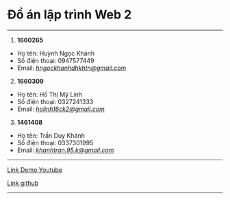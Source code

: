 # Đồ án lập trình Web 2
----
1. **1660265**
 * Họ tên: Huỳnh Ngọc Khánh
 * Số điện thoại: 0947577449
 * Email: *hngockhanhdhkhtn@gmail.com*
2. **1660309**
 * Họ tên: Hồ Thị Mỹ Linh
 * Số điện thoại: 0327241333
 * Email: *holinh16ck2@gmail.com*
3. **1461408**
 * Họ tên: Trần Duy Khánh
 * Số điện thoại: 0337301995
 * Email: *khanhtran.95.k@gmail.com*
 ----
[Link Demo Youtube](https://wikipedia.org)

[Link github](https://wikipedia.org)

----
